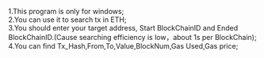 1.This program is only for windows;  
2.You can use it to search tx in ETH;  
3.You should enter your target address, Start BlockChainID and Ended BlockChainID.(Cause searching efficiency is low，about 1s per BlockChain);  
4.You can find Tx_Hash,From,To,Value,BlockNum,Gas Used,Gas price;
